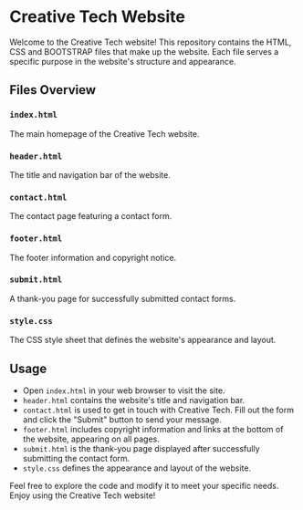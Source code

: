 # Creative Tech Website

Welcome to the Creative Tech website! This repository contains the HTML, CSS and BOOTSTRAP files that make up the website. Each file serves a specific purpose in the website's structure and appearance.

## Files Overview

### `index.html`

The main homepage of the Creative Tech website.


### `header.html`

The title and navigation bar of the website.

### `contact.html`

The contact page featuring a contact form.

### `footer.html`

The footer information and copyright notice.

### `submit.html`

A thank-you page for successfully submitted contact forms.

### `style.css`

The CSS style sheet that defines the website's appearance and layout.

## Usage

- Open `index.html` in your web browser to visit the site.
- `header.html` contains the website's title and navigation bar.
- `contact.html` is used to get in touch with Creative Tech. Fill out the form and click the "Submit" button to send your message.
- `footer.html` includes copyright information and links at the bottom of the website, appearing on all pages.
- `submit.html` is the thank-you page displayed after successfully submitting the contact form.
- `style.css` defines the appearance and layout of the website.

Feel free to explore the code and modify it to meet your specific needs. Enjoy using the Creative Tech website!
